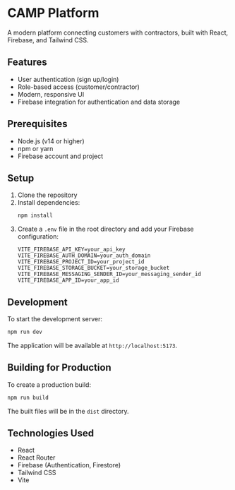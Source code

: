# CAMP Platform

A modern platform connecting customers with contractors, built with React, Firebase, and Tailwind CSS.

## Features

- User authentication (sign up/login)
- Role-based access (customer/contractor)
- Modern, responsive UI
- Firebase integration for authentication and data storage

## Prerequisites

- Node.js (v14 or higher)
- npm or yarn
- Firebase account and project

## Setup

1. Clone the repository
2. Install dependencies:
   ```bash
   npm install
   ```
3. Create a `.env` file in the root directory and add your Firebase configuration:
   ```
   VITE_FIREBASE_API_KEY=your_api_key
   VITE_FIREBASE_AUTH_DOMAIN=your_auth_domain
   VITE_FIREBASE_PROJECT_ID=your_project_id
   VITE_FIREBASE_STORAGE_BUCKET=your_storage_bucket
   VITE_FIREBASE_MESSAGING_SENDER_ID=your_messaging_sender_id
   VITE_FIREBASE_APP_ID=your_app_id
   ```

## Development

To start the development server:

```bash
npm run dev
```

The application will be available at `http://localhost:5173`.

## Building for Production

To create a production build:

```bash
npm run build
```

The built files will be in the `dist` directory.

## Technologies Used

- React
- React Router
- Firebase (Authentication, Firestore)
- Tailwind CSS
- Vite
